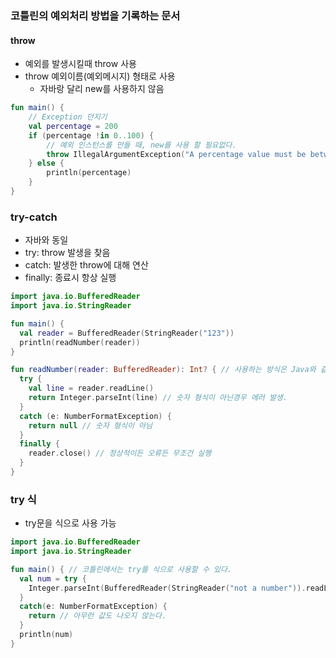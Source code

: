### 코틀린의 예외처리 방법을 기록하는 문서

#### throw
- 예외를 발생시킬때 throw 사용
- throw 예외이름(예외메시지) 형태로 사용
  - 자바랑 달리 new를 사용하지 않음

```kotlin
fun main() {
    // Exception 던지기
    val percentage = 200
    if (percentage !in 0..100) {
        // 예외 인스턴스를 만들 때, new를 사용 할 필요없다.
        throw IllegalArgumentException("A percentage value must be between 0 and 100: ${percentage}")
    } else {
        println(percentage)
    }
}
```

### try-catch
- 자바와 동일
- try: throw 발생을 찾음
- catch: 발생한 throw에 대해 연산
- finally: 종료시 항상 실행

```kotlin
import java.io.BufferedReader 
import java.io.StringReader

fun main() { 
  val reader = BufferedReader(StringReader("123")) 
  println(readNumber(reader)) 
} 

fun readNumber(reader: BufferedReader): Int? { // 사용하는 방식은 Java와 같다. try, catch, finally 
  try { 
    val line = reader.readLine() 
    return Integer.parseInt(line) // 숫자 형식이 아닌경우 에러 발생. 
  } 
  catch (e: NumberFormatException) { 
    return null // 숫자 형식이 아님 
  } 
  finally { 
    reader.close() // 정상적이든 오류든 무조건 실행 
  } 
}
```

### try 식
- try문을 식으로 사용 가능
```kotlin
import java.io.BufferedReader 
import java.io.StringReader 

fun main() { // 코틀린에서는 try를 식으로 사용할 수 있다. 
  val num = try { 
    Integer.parseInt(BufferedReader(StringReader("not a number")).readLine()) 
  } 
  catch(e: NumberFormatException) { 
    return // 아무런 값도 나오지 않는다. 
  }
  println(num) 
}
```
